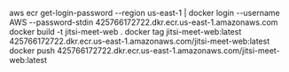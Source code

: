 aws ecr get-login-password --region us-east-1 | docker login --username AWS --password-stdin 425766172722.dkr.ecr.us-east-1.amazonaws.com
docker build -t jitsi-meet-web .
docker tag jitsi-meet-web:latest 425766172722.dkr.ecr.us-east-1.amazonaws.com/jitsi-meet-web:latest
docker push 425766172722.dkr.ecr.us-east-1.amazonaws.com/jitsi-meet-web:latest